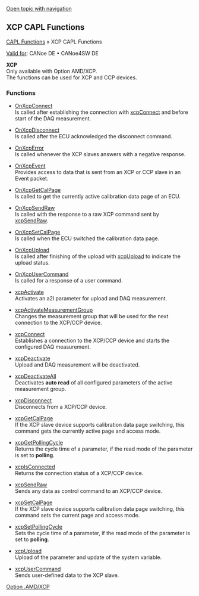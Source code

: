 [Open topic with navigation](../../../../CANoeDEFamily.htm#Topics/CAPLFunctions/XCP/CAPLfunctionsXCPOverview.md)

## XCP CAPL Functions

[CAPL Functions](../CAPLfunctions.md) » XCP CAPL Functions

[Valid for](../../Shared/FeatureAvailability.md): CANoe DE • CANoe4SW DE

**XCP**  
Only available with Option AMD/XCP.  
The functions can be used for XCP and CCP devices.

### Functions

- [OnXcpConnect](Functions/CAPLfunctionXCPConnect.md)  
  Is called after establishing the connection with [xcpConnect](Functions/CAPLfunctionXCPConnect.md) and before start of the DAQ measurement.

- [OnXcpDisconnect](Functions/CAPLfunctionXCPDisconnect.md)  
  Is called after the ECU acknowledged the disconnect command.

- [OnXcpError](Functions/CAPLfunctionOnXcpError.md)  
  Is called whenever the XCP slaves answers with a negative response.

- [OnXcpEvent](Functions/CAPLfunctionOnXcpEvent.md)  
  Provides access to data that is sent from an XCP or CCP slave in an Event packet.

- [OnXcpGetCalPage](Functions/CAPLfunctionXCPGetCalPage.md)  
  Is called to get the currently active calibration data page of an ECU.

- [OnXcpSendRaw](Functions/CAPLfunctionXCPSendRaw.md)  
  Is called with the response to a raw XCP command sent by [xcpSendRaw](Functions/CAPLfunctionXCPSendRaw.md).

- [OnXcpSetCalPage](Functions/CAPLfunctionXCPSetCalPage.md)  
  Is called when the ECU switched the calibration data page.

- [OnXcpUpload](Functions/CAPLfunctionXCPUpload.md)  
  Is called after finishing of the upload with [xcpUpload](Functions/CAPLfunctionXCPUpload.md) to indicate the upload status.

- [OnXcpUserCommand](Functions/CAPLfunctionXCPUserCommand.md)  
  Is called for a response of a user command.

- [xcpActivate](Functions/CAPLfunctionXCPActivate.md)  
  Activates an a2l parameter for upload and DAQ measurement.

- [xcpActivateMeasurementGroup](Functions/CAPLfunctionXCPActivateMeasurementGroup.md)  
  Changes the measurement group that will be used for the next connection to the XCP/CCP device.

- [xcpConnect](Functions/CAPLfunctionXCPConnect.md)  
  Establishes a connection to the XCP/CCP device and starts the configured DAQ measurement.

- [xcpDeactivate](Functions/CAPLfunctionXCPDeactivate.md)  
  Upload and DAQ measurement will be deactivated.

- [xcpDeactivateAll](Functions/CAPLfunctionXCPDeactivateAll.md)  
  Deactivates **auto read** of all configured parameters of the active measurement group.

- [xcpDisconnect](Functions/CAPLfunctionXCPDisconnect.md)  
  Disconnects from a XCP/CCP device.

- [xcpGetCalPage](Functions/CAPLfunctionXCPGetCalPage.md)  
  If the XCP slave device supports calibration data page switching, this command gets the currently active page and access mode.

- [xcpGetPollingCycle](Functions/CAPLfunctionXCPGetPollingCycle.md)  
  Returns the cycle time of a parameter, if the read mode of the parameter is set to **polling**.

- [xcpIsConnected](Functions/CAPLfunctionXCPIsConnected.md)  
  Returns the connection status of a XCP/CCP device.

- [xcpSendRaw](Functions/CAPLfunctionXCPSendRaw.md)  
  Sends any data as control command to an XCP/CCP device.

- [xcpSetCalPage](Functions/CAPLfunctionXCPSetCalPage.md)  
  If the XCP slave device supports calibration data page switching, this command sets the current page and access mode.

- [xcpSetPollingCycle](Functions/CAPLfunctionXCPSetPollingCycle.md)  
  Sets the cycle time of a parameter, if the read mode of the parameter is set to **polling**.

- [xcpUpload](Functions/CAPLfunctionXCPUpload.md)  
  Upload of the parameter and update of the system variable.

- [xcpUserCommand](Functions/CAPLfunctionXCPUserCommand.md)  
  Sends user-defined data to the XCP slave.

[Option .AMD/XCP](../../CANoeCANalyzer/AMDXCP/AMDXCP.md)
